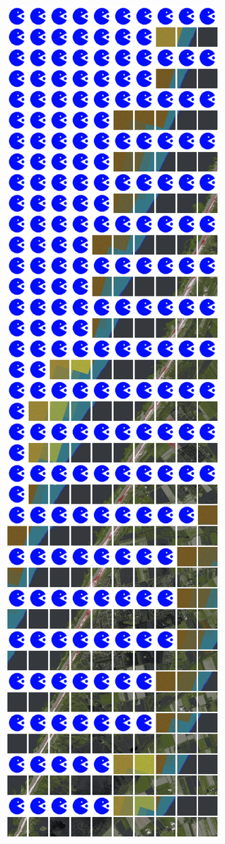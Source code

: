 <html>
<div>
<img src="https://github.com/HakkaTjakka/NL_TILE_MAP/blob/main/source.png" height="44" width="44">
<img src="https://github.com/HakkaTjakka/NL_TILE_MAP/blob/main/source.png" height="44" width="44">
<img src="https://github.com/HakkaTjakka/NL_TILE_MAP/blob/main/source.png" height="44" width="44">
<img src="https://github.com/HakkaTjakka/NL_TILE_MAP/blob/main/source.png" height="44" width="44">
<img src="https://github.com/HakkaTjakka/NL_TILE_MAP/blob/main/source.png" height="44" width="44">
<img src="https://github.com/HakkaTjakka/NL_TILE_MAP/blob/main/source.png" height="44" width="44">
<img src="https://github.com/HakkaTjakka/NL_TILE_MAP/blob/main/source.png" height="44" width="44">
<img src="https://github.com/HakkaTjakka/NL_TILE_MAP/blob/main/source.png" height="44" width="44">
<img src="https://github.com/HakkaTjakka/NL_TILE_MAP/blob/main/source.png" height="44" width="44">
<img src="https://github.com/HakkaTjakka/NL_TILE_MAP/blob/main/source.png" height="44" width="44">
<img src="https://github.com/HakkaTjakka/NL_TILE_MAP/blob/main/source.png" height="44" width="44">
<img src="https://github.com/HakkaTjakka/NL_TILE_MAP/blob/main/source.png" height="44" width="44">
<img src="https://github.com/HakkaTjakka/NL_TILE_MAP/blob/main/source.png" height="44" width="44">
<img src="https://github.com/HakkaTjakka/NL_TILE_MAP/blob/main/source.png" height="44" width="44">
<img src="https://github.com/HakkaTjakka/NL_TILE_MAP/blob/main/source.png" height="44" width="44">
<img src="https://github.com/HakkaTjakka/NL_TILE_MAP/blob/main/source.png" height="44" width="44">
<img src="https://github.com/HakkaTjakka/NL_TILE_MAP/blob/main/source.png" height="44" width="44">
<img src="https://github.com/HakkaTjakka/NL_TILE_MAP/blob/main/18/619/-1066/r.6197.-10660.png" height="44" width="44">
<img src="https://github.com/HakkaTjakka/NL_TILE_MAP/blob/main/18/619/-1066/r.6198.-10660.png" height="44" width="44">
<img src="https://github.com/HakkaTjakka/NL_TILE_MAP/blob/main/18/619/-1066/r.6199.-10660.png" height="44" width="44">
<br>
<img src="https://github.com/HakkaTjakka/NL_TILE_MAP/blob/main/source.png" height="44" width="44">
<img src="https://github.com/HakkaTjakka/NL_TILE_MAP/blob/main/source.png" height="44" width="44">
<img src="https://github.com/HakkaTjakka/NL_TILE_MAP/blob/main/source.png" height="44" width="44">
<img src="https://github.com/HakkaTjakka/NL_TILE_MAP/blob/main/source.png" height="44" width="44">
<img src="https://github.com/HakkaTjakka/NL_TILE_MAP/blob/main/source.png" height="44" width="44">
<img src="https://github.com/HakkaTjakka/NL_TILE_MAP/blob/main/source.png" height="44" width="44">
<img src="https://github.com/HakkaTjakka/NL_TILE_MAP/blob/main/source.png" height="44" width="44">
<img src="https://github.com/HakkaTjakka/NL_TILE_MAP/blob/main/source.png" height="44" width="44">
<img src="https://github.com/HakkaTjakka/NL_TILE_MAP/blob/main/source.png" height="44" width="44">
<img src="https://github.com/HakkaTjakka/NL_TILE_MAP/blob/main/source.png" height="44" width="44">
<img src="https://github.com/HakkaTjakka/NL_TILE_MAP/blob/main/source.png" height="44" width="44">
<img src="https://github.com/HakkaTjakka/NL_TILE_MAP/blob/main/source.png" height="44" width="44">
<img src="https://github.com/HakkaTjakka/NL_TILE_MAP/blob/main/source.png" height="44" width="44">
<img src="https://github.com/HakkaTjakka/NL_TILE_MAP/blob/main/source.png" height="44" width="44">
<img src="https://github.com/HakkaTjakka/NL_TILE_MAP/blob/main/source.png" height="44" width="44">
<img src="https://github.com/HakkaTjakka/NL_TILE_MAP/blob/main/source.png" height="44" width="44">
<img src="https://github.com/HakkaTjakka/NL_TILE_MAP/blob/main/source.png" height="44" width="44">
<img src="https://github.com/HakkaTjakka/NL_TILE_MAP/blob/main/18/619/-1066/r.6197.-10659.png" height="44" width="44">
<img src="https://github.com/HakkaTjakka/NL_TILE_MAP/blob/main/18/619/-1066/r.6198.-10659.png" height="44" width="44">
<img src="https://github.com/HakkaTjakka/NL_TILE_MAP/blob/main/18/619/-1066/r.6199.-10659.png" height="44" width="44">
<br>
<img src="https://github.com/HakkaTjakka/NL_TILE_MAP/blob/main/source.png" height="44" width="44">
<img src="https://github.com/HakkaTjakka/NL_TILE_MAP/blob/main/source.png" height="44" width="44">
<img src="https://github.com/HakkaTjakka/NL_TILE_MAP/blob/main/source.png" height="44" width="44">
<img src="https://github.com/HakkaTjakka/NL_TILE_MAP/blob/main/source.png" height="44" width="44">
<img src="https://github.com/HakkaTjakka/NL_TILE_MAP/blob/main/source.png" height="44" width="44">
<img src="https://github.com/HakkaTjakka/NL_TILE_MAP/blob/main/source.png" height="44" width="44">
<img src="https://github.com/HakkaTjakka/NL_TILE_MAP/blob/main/source.png" height="44" width="44">
<img src="https://github.com/HakkaTjakka/NL_TILE_MAP/blob/main/source.png" height="44" width="44">
<img src="https://github.com/HakkaTjakka/NL_TILE_MAP/blob/main/source.png" height="44" width="44">
<img src="https://github.com/HakkaTjakka/NL_TILE_MAP/blob/main/source.png" height="44" width="44">
<img src="https://github.com/HakkaTjakka/NL_TILE_MAP/blob/main/source.png" height="44" width="44">
<img src="https://github.com/HakkaTjakka/NL_TILE_MAP/blob/main/source.png" height="44" width="44">
<img src="https://github.com/HakkaTjakka/NL_TILE_MAP/blob/main/source.png" height="44" width="44">
<img src="https://github.com/HakkaTjakka/NL_TILE_MAP/blob/main/source.png" height="44" width="44">
<img src="https://github.com/HakkaTjakka/NL_TILE_MAP/blob/main/source.png" height="44" width="44">
<img src="https://github.com/HakkaTjakka/NL_TILE_MAP/blob/main/18/619/-1066/r.6195.-10658.png" height="44" width="44">
<img src="https://github.com/HakkaTjakka/NL_TILE_MAP/blob/main/18/619/-1066/r.6196.-10658.png" height="44" width="44">
<img src="https://github.com/HakkaTjakka/NL_TILE_MAP/blob/main/18/619/-1066/r.6197.-10658.png" height="44" width="44">
<img src="https://github.com/HakkaTjakka/NL_TILE_MAP/blob/main/18/619/-1066/r.6198.-10658.png" height="44" width="44">
<img src="https://github.com/HakkaTjakka/NL_TILE_MAP/blob/main/18/619/-1066/r.6199.-10658.png" height="44" width="44">
<br>
<img src="https://github.com/HakkaTjakka/NL_TILE_MAP/blob/main/source.png" height="44" width="44">
<img src="https://github.com/HakkaTjakka/NL_TILE_MAP/blob/main/source.png" height="44" width="44">
<img src="https://github.com/HakkaTjakka/NL_TILE_MAP/blob/main/source.png" height="44" width="44">
<img src="https://github.com/HakkaTjakka/NL_TILE_MAP/blob/main/source.png" height="44" width="44">
<img src="https://github.com/HakkaTjakka/NL_TILE_MAP/blob/main/source.png" height="44" width="44">
<img src="https://github.com/HakkaTjakka/NL_TILE_MAP/blob/main/source.png" height="44" width="44">
<img src="https://github.com/HakkaTjakka/NL_TILE_MAP/blob/main/source.png" height="44" width="44">
<img src="https://github.com/HakkaTjakka/NL_TILE_MAP/blob/main/source.png" height="44" width="44">
<img src="https://github.com/HakkaTjakka/NL_TILE_MAP/blob/main/source.png" height="44" width="44">
<img src="https://github.com/HakkaTjakka/NL_TILE_MAP/blob/main/source.png" height="44" width="44">
<img src="https://github.com/HakkaTjakka/NL_TILE_MAP/blob/main/source.png" height="44" width="44">
<img src="https://github.com/HakkaTjakka/NL_TILE_MAP/blob/main/source.png" height="44" width="44">
<img src="https://github.com/HakkaTjakka/NL_TILE_MAP/blob/main/source.png" height="44" width="44">
<img src="https://github.com/HakkaTjakka/NL_TILE_MAP/blob/main/source.png" height="44" width="44">
<img src="https://github.com/HakkaTjakka/NL_TILE_MAP/blob/main/source.png" height="44" width="44">
<img src="https://github.com/HakkaTjakka/NL_TILE_MAP/blob/main/18/619/-1066/r.6195.-10657.png" height="44" width="44">
<img src="https://github.com/HakkaTjakka/NL_TILE_MAP/blob/main/18/619/-1066/r.6196.-10657.png" height="44" width="44">
<img src="https://github.com/HakkaTjakka/NL_TILE_MAP/blob/main/18/619/-1066/r.6197.-10657.png" height="44" width="44">
<img src="https://github.com/HakkaTjakka/NL_TILE_MAP/blob/main/18/619/-1066/r.6198.-10657.png" height="44" width="44">
<img src="https://github.com/HakkaTjakka/NL_TILE_MAP/blob/main/18/619/-1066/r.6199.-10657.png" height="44" width="44">
<br>
<img src="https://github.com/HakkaTjakka/NL_TILE_MAP/blob/main/source.png" height="44" width="44">
<img src="https://github.com/HakkaTjakka/NL_TILE_MAP/blob/main/source.png" height="44" width="44">
<img src="https://github.com/HakkaTjakka/NL_TILE_MAP/blob/main/source.png" height="44" width="44">
<img src="https://github.com/HakkaTjakka/NL_TILE_MAP/blob/main/source.png" height="44" width="44">
<img src="https://github.com/HakkaTjakka/NL_TILE_MAP/blob/main/source.png" height="44" width="44">
<img src="https://github.com/HakkaTjakka/NL_TILE_MAP/blob/main/source.png" height="44" width="44">
<img src="https://github.com/HakkaTjakka/NL_TILE_MAP/blob/main/source.png" height="44" width="44">
<img src="https://github.com/HakkaTjakka/NL_TILE_MAP/blob/main/source.png" height="44" width="44">
<img src="https://github.com/HakkaTjakka/NL_TILE_MAP/blob/main/source.png" height="44" width="44">
<img src="https://github.com/HakkaTjakka/NL_TILE_MAP/blob/main/source.png" height="44" width="44">
<img src="https://github.com/HakkaTjakka/NL_TILE_MAP/blob/main/source.png" height="44" width="44">
<img src="https://github.com/HakkaTjakka/NL_TILE_MAP/blob/main/source.png" height="44" width="44">
<img src="https://github.com/HakkaTjakka/NL_TILE_MAP/blob/main/source.png" height="44" width="44">
<img src="https://github.com/HakkaTjakka/NL_TILE_MAP/blob/main/source.png" height="44" width="44">
<img src="https://github.com/HakkaTjakka/NL_TILE_MAP/blob/main/source.png" height="44" width="44">
<img src="https://github.com/HakkaTjakka/NL_TILE_MAP/blob/main/18/619/-1066/r.6195.-10656.png" height="44" width="44">
<img src="https://github.com/HakkaTjakka/NL_TILE_MAP/blob/main/18/619/-1066/r.6196.-10656.png" height="44" width="44">
<img src="https://github.com/HakkaTjakka/NL_TILE_MAP/blob/main/18/619/-1066/r.6197.-10656.png" height="44" width="44">
<img src="https://github.com/HakkaTjakka/NL_TILE_MAP/blob/main/18/619/-1066/r.6198.-10656.png" height="44" width="44">
<img src="https://github.com/HakkaTjakka/NL_TILE_MAP/blob/main/18/619/-1066/r.6199.-10656.png" height="44" width="44">
<br>
<img src="https://github.com/HakkaTjakka/NL_TILE_MAP/blob/main/source.png" height="44" width="44">
<img src="https://github.com/HakkaTjakka/NL_TILE_MAP/blob/main/source.png" height="44" width="44">
<img src="https://github.com/HakkaTjakka/NL_TILE_MAP/blob/main/source.png" height="44" width="44">
<img src="https://github.com/HakkaTjakka/NL_TILE_MAP/blob/main/source.png" height="44" width="44">
<img src="https://github.com/HakkaTjakka/NL_TILE_MAP/blob/main/source.png" height="44" width="44">
<img src="https://github.com/HakkaTjakka/NL_TILE_MAP/blob/main/source.png" height="44" width="44">
<img src="https://github.com/HakkaTjakka/NL_TILE_MAP/blob/main/source.png" height="44" width="44">
<img src="https://github.com/HakkaTjakka/NL_TILE_MAP/blob/main/source.png" height="44" width="44">
<img src="https://github.com/HakkaTjakka/NL_TILE_MAP/blob/main/source.png" height="44" width="44">
<img src="https://github.com/HakkaTjakka/NL_TILE_MAP/blob/main/source.png" height="44" width="44">
<img src="https://github.com/HakkaTjakka/NL_TILE_MAP/blob/main/source.png" height="44" width="44">
<img src="https://github.com/HakkaTjakka/NL_TILE_MAP/blob/main/source.png" height="44" width="44">
<img src="https://github.com/HakkaTjakka/NL_TILE_MAP/blob/main/source.png" height="44" width="44">
<img src="https://github.com/HakkaTjakka/NL_TILE_MAP/blob/main/source.png" height="44" width="44">
<img src="https://github.com/HakkaTjakka/NL_TILE_MAP/blob/main/18/619/-1066/r.6194.-10655.png" height="44" width="44">
<img src="https://github.com/HakkaTjakka/NL_TILE_MAP/blob/main/18/619/-1066/r.6195.-10655.png" height="44" width="44">
<img src="https://github.com/HakkaTjakka/NL_TILE_MAP/blob/main/18/619/-1066/r.6196.-10655.png" height="44" width="44">
<img src="https://github.com/HakkaTjakka/NL_TILE_MAP/blob/main/18/619/-1066/r.6197.-10655.png" height="44" width="44">
<img src="https://github.com/HakkaTjakka/NL_TILE_MAP/blob/main/18/619/-1066/r.6198.-10655.png" height="44" width="44">
<img src="https://github.com/HakkaTjakka/NL_TILE_MAP/blob/main/18/619/-1066/r.6199.-10655.png" height="44" width="44">
<br>
<img src="https://github.com/HakkaTjakka/NL_TILE_MAP/blob/main/source.png" height="44" width="44">
<img src="https://github.com/HakkaTjakka/NL_TILE_MAP/blob/main/source.png" height="44" width="44">
<img src="https://github.com/HakkaTjakka/NL_TILE_MAP/blob/main/source.png" height="44" width="44">
<img src="https://github.com/HakkaTjakka/NL_TILE_MAP/blob/main/source.png" height="44" width="44">
<img src="https://github.com/HakkaTjakka/NL_TILE_MAP/blob/main/source.png" height="44" width="44">
<img src="https://github.com/HakkaTjakka/NL_TILE_MAP/blob/main/source.png" height="44" width="44">
<img src="https://github.com/HakkaTjakka/NL_TILE_MAP/blob/main/source.png" height="44" width="44">
<img src="https://github.com/HakkaTjakka/NL_TILE_MAP/blob/main/source.png" height="44" width="44">
<img src="https://github.com/HakkaTjakka/NL_TILE_MAP/blob/main/source.png" height="44" width="44">
<img src="https://github.com/HakkaTjakka/NL_TILE_MAP/blob/main/source.png" height="44" width="44">
<img src="https://github.com/HakkaTjakka/NL_TILE_MAP/blob/main/source.png" height="44" width="44">
<img src="https://github.com/HakkaTjakka/NL_TILE_MAP/blob/main/source.png" height="44" width="44">
<img src="https://github.com/HakkaTjakka/NL_TILE_MAP/blob/main/source.png" height="44" width="44">
<img src="https://github.com/HakkaTjakka/NL_TILE_MAP/blob/main/source.png" height="44" width="44">
<img src="https://github.com/HakkaTjakka/NL_TILE_MAP/blob/main/18/619/-1066/r.6194.-10654.png" height="44" width="44">
<img src="https://github.com/HakkaTjakka/NL_TILE_MAP/blob/main/18/619/-1066/r.6195.-10654.png" height="44" width="44">
<img src="https://github.com/HakkaTjakka/NL_TILE_MAP/blob/main/18/619/-1066/r.6196.-10654.png" height="44" width="44">
<img src="https://github.com/HakkaTjakka/NL_TILE_MAP/blob/main/18/619/-1066/r.6197.-10654.png" height="44" width="44">
<img src="https://github.com/HakkaTjakka/NL_TILE_MAP/blob/main/18/619/-1066/r.6198.-10654.png" height="44" width="44">
<img src="https://github.com/HakkaTjakka/NL_TILE_MAP/blob/main/18/619/-1066/r.6199.-10654.png" height="44" width="44">
<br>
<img src="https://github.com/HakkaTjakka/NL_TILE_MAP/blob/main/source.png" height="44" width="44">
<img src="https://github.com/HakkaTjakka/NL_TILE_MAP/blob/main/source.png" height="44" width="44">
<img src="https://github.com/HakkaTjakka/NL_TILE_MAP/blob/main/source.png" height="44" width="44">
<img src="https://github.com/HakkaTjakka/NL_TILE_MAP/blob/main/source.png" height="44" width="44">
<img src="https://github.com/HakkaTjakka/NL_TILE_MAP/blob/main/source.png" height="44" width="44">
<img src="https://github.com/HakkaTjakka/NL_TILE_MAP/blob/main/source.png" height="44" width="44">
<img src="https://github.com/HakkaTjakka/NL_TILE_MAP/blob/main/source.png" height="44" width="44">
<img src="https://github.com/HakkaTjakka/NL_TILE_MAP/blob/main/source.png" height="44" width="44">
<img src="https://github.com/HakkaTjakka/NL_TILE_MAP/blob/main/source.png" height="44" width="44">
<img src="https://github.com/HakkaTjakka/NL_TILE_MAP/blob/main/source.png" height="44" width="44">
<img src="https://github.com/HakkaTjakka/NL_TILE_MAP/blob/main/source.png" height="44" width="44">
<img src="https://github.com/HakkaTjakka/NL_TILE_MAP/blob/main/source.png" height="44" width="44">
<img src="https://github.com/HakkaTjakka/NL_TILE_MAP/blob/main/source.png" height="44" width="44">
<img src="https://github.com/HakkaTjakka/NL_TILE_MAP/blob/main/source.png" height="44" width="44">
<img src="https://github.com/HakkaTjakka/NL_TILE_MAP/blob/main/18/619/-1066/r.6194.-10653.png" height="44" width="44">
<img src="https://github.com/HakkaTjakka/NL_TILE_MAP/blob/main/18/619/-1066/r.6195.-10653.png" height="44" width="44">
<img src="https://github.com/HakkaTjakka/NL_TILE_MAP/blob/main/18/619/-1066/r.6196.-10653.png" height="44" width="44">
<img src="https://github.com/HakkaTjakka/NL_TILE_MAP/blob/main/18/619/-1066/r.6197.-10653.png" height="44" width="44">
<img src="https://github.com/HakkaTjakka/NL_TILE_MAP/blob/main/18/619/-1066/r.6198.-10653.png" height="44" width="44">
<img src="https://github.com/HakkaTjakka/NL_TILE_MAP/blob/main/18/619/-1066/r.6199.-10653.png" height="44" width="44">
<br>
<img src="https://github.com/HakkaTjakka/NL_TILE_MAP/blob/main/source.png" height="44" width="44">
<img src="https://github.com/HakkaTjakka/NL_TILE_MAP/blob/main/source.png" height="44" width="44">
<img src="https://github.com/HakkaTjakka/NL_TILE_MAP/blob/main/source.png" height="44" width="44">
<img src="https://github.com/HakkaTjakka/NL_TILE_MAP/blob/main/source.png" height="44" width="44">
<img src="https://github.com/HakkaTjakka/NL_TILE_MAP/blob/main/source.png" height="44" width="44">
<img src="https://github.com/HakkaTjakka/NL_TILE_MAP/blob/main/source.png" height="44" width="44">
<img src="https://github.com/HakkaTjakka/NL_TILE_MAP/blob/main/source.png" height="44" width="44">
<img src="https://github.com/HakkaTjakka/NL_TILE_MAP/blob/main/source.png" height="44" width="44">
<img src="https://github.com/HakkaTjakka/NL_TILE_MAP/blob/main/source.png" height="44" width="44">
<img src="https://github.com/HakkaTjakka/NL_TILE_MAP/blob/main/source.png" height="44" width="44">
<img src="https://github.com/HakkaTjakka/NL_TILE_MAP/blob/main/source.png" height="44" width="44">
<img src="https://github.com/HakkaTjakka/NL_TILE_MAP/blob/main/source.png" height="44" width="44">
<img src="https://github.com/HakkaTjakka/NL_TILE_MAP/blob/main/18/619/-1066/r.6192.-10652.png" height="44" width="44">
<img src="https://github.com/HakkaTjakka/NL_TILE_MAP/blob/main/18/619/-1066/r.6193.-10652.png" height="44" width="44">
<img src="https://github.com/HakkaTjakka/NL_TILE_MAP/blob/main/18/619/-1066/r.6194.-10652.png" height="44" width="44">
<img src="https://github.com/HakkaTjakka/NL_TILE_MAP/blob/main/18/619/-1066/r.6195.-10652.png" height="44" width="44">
<img src="https://github.com/HakkaTjakka/NL_TILE_MAP/blob/main/18/619/-1066/r.6196.-10652.png" height="44" width="44">
<img src="https://github.com/HakkaTjakka/NL_TILE_MAP/blob/main/18/619/-1066/r.6197.-10652.png" height="44" width="44">
<img src="https://github.com/HakkaTjakka/NL_TILE_MAP/blob/main/18/619/-1066/r.6198.-10652.png" height="44" width="44">
<img src="https://github.com/HakkaTjakka/NL_TILE_MAP/blob/main/18/619/-1066/r.6199.-10652.png" height="44" width="44">
<br>
<img src="https://github.com/HakkaTjakka/NL_TILE_MAP/blob/main/source.png" height="44" width="44">
<img src="https://github.com/HakkaTjakka/NL_TILE_MAP/blob/main/source.png" height="44" width="44">
<img src="https://github.com/HakkaTjakka/NL_TILE_MAP/blob/main/source.png" height="44" width="44">
<img src="https://github.com/HakkaTjakka/NL_TILE_MAP/blob/main/source.png" height="44" width="44">
<img src="https://github.com/HakkaTjakka/NL_TILE_MAP/blob/main/source.png" height="44" width="44">
<img src="https://github.com/HakkaTjakka/NL_TILE_MAP/blob/main/source.png" height="44" width="44">
<img src="https://github.com/HakkaTjakka/NL_TILE_MAP/blob/main/source.png" height="44" width="44">
<img src="https://github.com/HakkaTjakka/NL_TILE_MAP/blob/main/source.png" height="44" width="44">
<img src="https://github.com/HakkaTjakka/NL_TILE_MAP/blob/main/source.png" height="44" width="44">
<img src="https://github.com/HakkaTjakka/NL_TILE_MAP/blob/main/source.png" height="44" width="44">
<img src="https://github.com/HakkaTjakka/NL_TILE_MAP/blob/main/source.png" height="44" width="44">
<img src="https://github.com/HakkaTjakka/NL_TILE_MAP/blob/main/18/619/-1066/r.6191.-10651.png" height="44" width="44">
<img src="https://github.com/HakkaTjakka/NL_TILE_MAP/blob/main/18/619/-1066/r.6192.-10651.png" height="44" width="44">
<img src="https://github.com/HakkaTjakka/NL_TILE_MAP/blob/main/18/619/-1066/r.6193.-10651.png" height="44" width="44">
<img src="https://github.com/HakkaTjakka/NL_TILE_MAP/blob/main/18/619/-1066/r.6194.-10651.png" height="44" width="44">
<img src="https://github.com/HakkaTjakka/NL_TILE_MAP/blob/main/18/619/-1066/r.6195.-10651.png" height="44" width="44">
<img src="https://github.com/HakkaTjakka/NL_TILE_MAP/blob/main/18/619/-1066/r.6196.-10651.png" height="44" width="44">
<img src="https://github.com/HakkaTjakka/NL_TILE_MAP/blob/main/18/619/-1066/r.6197.-10651.png" height="44" width="44">
<img src="https://github.com/HakkaTjakka/NL_TILE_MAP/blob/main/18/619/-1066/r.6198.-10651.png" height="44" width="44">
<img src="https://github.com/HakkaTjakka/NL_TILE_MAP/blob/main/18/619/-1066/r.6199.-10651.png" height="44" width="44">
<br>
<img src="https://github.com/HakkaTjakka/NL_TILE_MAP/blob/main/source.png" height="44" width="44">
<img src="https://github.com/HakkaTjakka/NL_TILE_MAP/blob/main/source.png" height="44" width="44">
<img src="https://github.com/HakkaTjakka/NL_TILE_MAP/blob/main/source.png" height="44" width="44">
<img src="https://github.com/HakkaTjakka/NL_TILE_MAP/blob/main/source.png" height="44" width="44">
<img src="https://github.com/HakkaTjakka/NL_TILE_MAP/blob/main/source.png" height="44" width="44">
<img src="https://github.com/HakkaTjakka/NL_TILE_MAP/blob/main/source.png" height="44" width="44">
<img src="https://github.com/HakkaTjakka/NL_TILE_MAP/blob/main/source.png" height="44" width="44">
<img src="https://github.com/HakkaTjakka/NL_TILE_MAP/blob/main/source.png" height="44" width="44">
<img src="https://github.com/HakkaTjakka/NL_TILE_MAP/blob/main/source.png" height="44" width="44">
<img src="https://github.com/HakkaTjakka/NL_TILE_MAP/blob/main/source.png" height="44" width="44">
<img src="https://github.com/HakkaTjakka/NL_TILE_MAP/blob/main/source.png" height="44" width="44">
<img src="https://github.com/HakkaTjakka/NL_TILE_MAP/blob/main/18/619/-1065/r.6191.-10650.png" height="44" width="44">
<img src="https://github.com/HakkaTjakka/NL_TILE_MAP/blob/main/18/619/-1065/r.6192.-10650.png" height="44" width="44">
<img src="https://github.com/HakkaTjakka/NL_TILE_MAP/blob/main/18/619/-1065/r.6193.-10650.png" height="44" width="44">
<img src="https://github.com/HakkaTjakka/NL_TILE_MAP/blob/main/18/619/-1065/r.6194.-10650.png" height="44" width="44">
<img src="https://github.com/HakkaTjakka/NL_TILE_MAP/blob/main/18/619/-1065/r.6195.-10650.png" height="44" width="44">
<img src="https://github.com/HakkaTjakka/NL_TILE_MAP/blob/main/18/619/-1065/r.6196.-10650.png" height="44" width="44">
<img src="https://github.com/HakkaTjakka/NL_TILE_MAP/blob/main/18/619/-1065/r.6197.-10650.png" height="44" width="44">
<img src="https://github.com/HakkaTjakka/NL_TILE_MAP/blob/main/18/619/-1065/r.6198.-10650.png" height="44" width="44">
<img src="https://github.com/HakkaTjakka/NL_TILE_MAP/blob/main/18/619/-1065/r.6199.-10650.png" height="44" width="44">
<br>
<img src="https://github.com/HakkaTjakka/NL_TILE_MAP/blob/main/source.png" height="44" width="44">
<img src="https://github.com/HakkaTjakka/NL_TILE_MAP/blob/main/source.png" height="44" width="44">
<img src="https://github.com/HakkaTjakka/NL_TILE_MAP/blob/main/source.png" height="44" width="44">
<img src="https://github.com/HakkaTjakka/NL_TILE_MAP/blob/main/source.png" height="44" width="44">
<img src="https://github.com/HakkaTjakka/NL_TILE_MAP/blob/main/source.png" height="44" width="44">
<img src="https://github.com/HakkaTjakka/NL_TILE_MAP/blob/main/source.png" height="44" width="44">
<img src="https://github.com/HakkaTjakka/NL_TILE_MAP/blob/main/source.png" height="44" width="44">
<img src="https://github.com/HakkaTjakka/NL_TILE_MAP/blob/main/source.png" height="44" width="44">
<img src="https://github.com/HakkaTjakka/NL_TILE_MAP/blob/main/source.png" height="44" width="44">
<img src="https://github.com/HakkaTjakka/NL_TILE_MAP/blob/main/source.png" height="44" width="44">
<img src="https://github.com/HakkaTjakka/NL_TILE_MAP/blob/main/source.png" height="44" width="44">
<img src="https://github.com/HakkaTjakka/NL_TILE_MAP/blob/main/18/619/-1065/r.6191.-10649.png" height="44" width="44">
<img src="https://github.com/HakkaTjakka/NL_TILE_MAP/blob/main/18/619/-1065/r.6192.-10649.png" height="44" width="44">
<img src="https://github.com/HakkaTjakka/NL_TILE_MAP/blob/main/18/619/-1065/r.6193.-10649.png" height="44" width="44">
<img src="https://github.com/HakkaTjakka/NL_TILE_MAP/blob/main/18/619/-1065/r.6194.-10649.png" height="44" width="44">
<img src="https://github.com/HakkaTjakka/NL_TILE_MAP/blob/main/18/619/-1065/r.6195.-10649.png" height="44" width="44">
<img src="https://github.com/HakkaTjakka/NL_TILE_MAP/blob/main/18/619/-1065/r.6196.-10649.png" height="44" width="44">
<img src="https://github.com/HakkaTjakka/NL_TILE_MAP/blob/main/18/619/-1065/r.6197.-10649.png" height="44" width="44">
<img src="https://github.com/HakkaTjakka/NL_TILE_MAP/blob/main/18/619/-1065/r.6198.-10649.png" height="44" width="44">
<img src="https://github.com/HakkaTjakka/NL_TILE_MAP/blob/main/18/619/-1065/r.6199.-10649.png" height="44" width="44">
<br>
<img src="https://github.com/HakkaTjakka/NL_TILE_MAP/blob/main/source.png" height="44" width="44">
<img src="https://github.com/HakkaTjakka/NL_TILE_MAP/blob/main/source.png" height="44" width="44">
<img src="https://github.com/HakkaTjakka/NL_TILE_MAP/blob/main/source.png" height="44" width="44">
<img src="https://github.com/HakkaTjakka/NL_TILE_MAP/blob/main/source.png" height="44" width="44">
<img src="https://github.com/HakkaTjakka/NL_TILE_MAP/blob/main/source.png" height="44" width="44">
<img src="https://github.com/HakkaTjakka/NL_TILE_MAP/blob/main/source.png" height="44" width="44">
<img src="https://github.com/HakkaTjakka/NL_TILE_MAP/blob/main/source.png" height="44" width="44">
<img src="https://github.com/HakkaTjakka/NL_TILE_MAP/blob/main/source.png" height="44" width="44">
<img src="https://github.com/HakkaTjakka/NL_TILE_MAP/blob/main/source.png" height="44" width="44">
<img src="https://github.com/HakkaTjakka/NL_TILE_MAP/blob/main/18/618/-1065/r.6189.-10648.png" height="44" width="44">
<img src="https://github.com/HakkaTjakka/NL_TILE_MAP/blob/main/18/619/-1065/r.6190.-10648.png" height="44" width="44">
<img src="https://github.com/HakkaTjakka/NL_TILE_MAP/blob/main/18/619/-1065/r.6191.-10648.png" height="44" width="44">
<img src="https://github.com/HakkaTjakka/NL_TILE_MAP/blob/main/18/619/-1065/r.6192.-10648.png" height="44" width="44">
<img src="https://github.com/HakkaTjakka/NL_TILE_MAP/blob/main/18/619/-1065/r.6193.-10648.png" height="44" width="44">
<img src="https://github.com/HakkaTjakka/NL_TILE_MAP/blob/main/18/619/-1065/r.6194.-10648.png" height="44" width="44">
<img src="https://github.com/HakkaTjakka/NL_TILE_MAP/blob/main/18/619/-1065/r.6195.-10648.png" height="44" width="44">
<img src="https://github.com/HakkaTjakka/NL_TILE_MAP/blob/main/18/619/-1065/r.6196.-10648.png" height="44" width="44">
<img src="https://github.com/HakkaTjakka/NL_TILE_MAP/blob/main/18/619/-1065/r.6197.-10648.png" height="44" width="44">
<img src="https://github.com/HakkaTjakka/NL_TILE_MAP/blob/main/18/619/-1065/r.6198.-10648.png" height="44" width="44">
<img src="https://github.com/HakkaTjakka/NL_TILE_MAP/blob/main/18/619/-1065/r.6199.-10648.png" height="44" width="44">
<br>
<img src="https://github.com/HakkaTjakka/NL_TILE_MAP/blob/main/source.png" height="44" width="44">
<img src="https://github.com/HakkaTjakka/NL_TILE_MAP/blob/main/source.png" height="44" width="44">
<img src="https://github.com/HakkaTjakka/NL_TILE_MAP/blob/main/source.png" height="44" width="44">
<img src="https://github.com/HakkaTjakka/NL_TILE_MAP/blob/main/source.png" height="44" width="44">
<img src="https://github.com/HakkaTjakka/NL_TILE_MAP/blob/main/source.png" height="44" width="44">
<img src="https://github.com/HakkaTjakka/NL_TILE_MAP/blob/main/source.png" height="44" width="44">
<img src="https://github.com/HakkaTjakka/NL_TILE_MAP/blob/main/source.png" height="44" width="44">
<img src="https://github.com/HakkaTjakka/NL_TILE_MAP/blob/main/source.png" height="44" width="44">
<img src="https://github.com/HakkaTjakka/NL_TILE_MAP/blob/main/18/618/-1065/r.6188.-10647.png" height="44" width="44">
<img src="https://github.com/HakkaTjakka/NL_TILE_MAP/blob/main/18/618/-1065/r.6189.-10647.png" height="44" width="44">
<img src="https://github.com/HakkaTjakka/NL_TILE_MAP/blob/main/18/619/-1065/r.6190.-10647.png" height="44" width="44">
<img src="https://github.com/HakkaTjakka/NL_TILE_MAP/blob/main/18/619/-1065/r.6191.-10647.png" height="44" width="44">
<img src="https://github.com/HakkaTjakka/NL_TILE_MAP/blob/main/18/619/-1065/r.6192.-10647.png" height="44" width="44">
<img src="https://github.com/HakkaTjakka/NL_TILE_MAP/blob/main/18/619/-1065/r.6193.-10647.png" height="44" width="44">
<img src="https://github.com/HakkaTjakka/NL_TILE_MAP/blob/main/18/619/-1065/r.6194.-10647.png" height="44" width="44">
<img src="https://github.com/HakkaTjakka/NL_TILE_MAP/blob/main/18/619/-1065/r.6195.-10647.png" height="44" width="44">
<img src="https://github.com/HakkaTjakka/NL_TILE_MAP/blob/main/18/619/-1065/r.6196.-10647.png" height="44" width="44">
<img src="https://github.com/HakkaTjakka/NL_TILE_MAP/blob/main/18/619/-1065/r.6197.-10647.png" height="44" width="44">
<img src="https://github.com/HakkaTjakka/NL_TILE_MAP/blob/main/18/619/-1065/r.6198.-10647.png" height="44" width="44">
<img src="https://github.com/HakkaTjakka/NL_TILE_MAP/blob/main/18/619/-1065/r.6199.-10647.png" height="44" width="44">
<br>
<img src="https://github.com/HakkaTjakka/NL_TILE_MAP/blob/main/source.png" height="44" width="44">
<img src="https://github.com/HakkaTjakka/NL_TILE_MAP/blob/main/source.png" height="44" width="44">
<img src="https://github.com/HakkaTjakka/NL_TILE_MAP/blob/main/source.png" height="44" width="44">
<img src="https://github.com/HakkaTjakka/NL_TILE_MAP/blob/main/source.png" height="44" width="44">
<img src="https://github.com/HakkaTjakka/NL_TILE_MAP/blob/main/source.png" height="44" width="44">
<img src="https://github.com/HakkaTjakka/NL_TILE_MAP/blob/main/source.png" height="44" width="44">
<img src="https://github.com/HakkaTjakka/NL_TILE_MAP/blob/main/source.png" height="44" width="44">
<img src="https://github.com/HakkaTjakka/NL_TILE_MAP/blob/main/source.png" height="44" width="44">
<img src="https://github.com/HakkaTjakka/NL_TILE_MAP/blob/main/18/618/-1065/r.6188.-10646.png" height="44" width="44">
<img src="https://github.com/HakkaTjakka/NL_TILE_MAP/blob/main/18/618/-1065/r.6189.-10646.png" height="44" width="44">
<img src="https://github.com/HakkaTjakka/NL_TILE_MAP/blob/main/18/619/-1065/r.6190.-10646.png" height="44" width="44">
<img src="https://github.com/HakkaTjakka/NL_TILE_MAP/blob/main/18/619/-1065/r.6191.-10646.png" height="44" width="44">
<img src="https://github.com/HakkaTjakka/NL_TILE_MAP/blob/main/18/619/-1065/r.6192.-10646.png" height="44" width="44">
<img src="https://github.com/HakkaTjakka/NL_TILE_MAP/blob/main/18/619/-1065/r.6193.-10646.png" height="44" width="44">
<img src="https://github.com/HakkaTjakka/NL_TILE_MAP/blob/main/18/619/-1065/r.6194.-10646.png" height="44" width="44">
<img src="https://github.com/HakkaTjakka/NL_TILE_MAP/blob/main/18/619/-1065/r.6195.-10646.png" height="44" width="44">
<img src="https://github.com/HakkaTjakka/NL_TILE_MAP/blob/main/18/619/-1065/r.6196.-10646.png" height="44" width="44">
<img src="https://github.com/HakkaTjakka/NL_TILE_MAP/blob/main/18/619/-1065/r.6197.-10646.png" height="44" width="44">
<img src="https://github.com/HakkaTjakka/NL_TILE_MAP/blob/main/18/619/-1065/r.6198.-10646.png" height="44" width="44">
<img src="https://github.com/HakkaTjakka/NL_TILE_MAP/blob/main/18/619/-1065/r.6199.-10646.png" height="44" width="44">
<br>
<img src="https://github.com/HakkaTjakka/NL_TILE_MAP/blob/main/source.png" height="44" width="44">
<img src="https://github.com/HakkaTjakka/NL_TILE_MAP/blob/main/source.png" height="44" width="44">
<img src="https://github.com/HakkaTjakka/NL_TILE_MAP/blob/main/source.png" height="44" width="44">
<img src="https://github.com/HakkaTjakka/NL_TILE_MAP/blob/main/source.png" height="44" width="44">
<img src="https://github.com/HakkaTjakka/NL_TILE_MAP/blob/main/source.png" height="44" width="44">
<img src="https://github.com/HakkaTjakka/NL_TILE_MAP/blob/main/source.png" height="44" width="44">
<img src="https://github.com/HakkaTjakka/NL_TILE_MAP/blob/main/source.png" height="44" width="44">
<img src="https://github.com/HakkaTjakka/NL_TILE_MAP/blob/main/source.png" height="44" width="44">
<img src="https://github.com/HakkaTjakka/NL_TILE_MAP/blob/main/18/618/-1065/r.6188.-10645.png" height="44" width="44">
<img src="https://github.com/HakkaTjakka/NL_TILE_MAP/blob/main/18/618/-1065/r.6189.-10645.png" height="44" width="44">
<img src="https://github.com/HakkaTjakka/NL_TILE_MAP/blob/main/18/619/-1065/r.6190.-10645.png" height="44" width="44">
<img src="https://github.com/HakkaTjakka/NL_TILE_MAP/blob/main/18/619/-1065/r.6191.-10645.png" height="44" width="44">
<img src="https://github.com/HakkaTjakka/NL_TILE_MAP/blob/main/18/619/-1065/r.6192.-10645.png" height="44" width="44">
<img src="https://github.com/HakkaTjakka/NL_TILE_MAP/blob/main/18/619/-1065/r.6193.-10645.png" height="44" width="44">
<img src="https://github.com/HakkaTjakka/NL_TILE_MAP/blob/main/18/619/-1065/r.6194.-10645.png" height="44" width="44">
<img src="https://github.com/HakkaTjakka/NL_TILE_MAP/blob/main/18/619/-1065/r.6195.-10645.png" height="44" width="44">
<img src="https://github.com/HakkaTjakka/NL_TILE_MAP/blob/main/18/619/-1065/r.6196.-10645.png" height="44" width="44">
<img src="https://github.com/HakkaTjakka/NL_TILE_MAP/blob/main/18/619/-1065/r.6197.-10645.png" height="44" width="44">
<img src="https://github.com/HakkaTjakka/NL_TILE_MAP/blob/main/18/619/-1065/r.6198.-10645.png" height="44" width="44">
<img src="https://github.com/HakkaTjakka/NL_TILE_MAP/blob/main/18/619/-1065/r.6199.-10645.png" height="44" width="44">
<br>
<img src="https://github.com/HakkaTjakka/NL_TILE_MAP/blob/main/source.png" height="44" width="44">
<img src="https://github.com/HakkaTjakka/NL_TILE_MAP/blob/main/source.png" height="44" width="44">
<img src="https://github.com/HakkaTjakka/NL_TILE_MAP/blob/main/source.png" height="44" width="44">
<img src="https://github.com/HakkaTjakka/NL_TILE_MAP/blob/main/source.png" height="44" width="44">
<img src="https://github.com/HakkaTjakka/NL_TILE_MAP/blob/main/source.png" height="44" width="44">
<img src="https://github.com/HakkaTjakka/NL_TILE_MAP/blob/main/source.png" height="44" width="44">
<img src="https://github.com/HakkaTjakka/NL_TILE_MAP/blob/main/source.png" height="44" width="44">
<img src="https://github.com/HakkaTjakka/NL_TILE_MAP/blob/main/18/618/-1065/r.6187.-10644.png" height="44" width="44">
<img src="https://github.com/HakkaTjakka/NL_TILE_MAP/blob/main/18/618/-1065/r.6188.-10644.png" height="44" width="44">
<img src="https://github.com/HakkaTjakka/NL_TILE_MAP/blob/main/18/618/-1065/r.6189.-10644.png" height="44" width="44">
<img src="https://github.com/HakkaTjakka/NL_TILE_MAP/blob/main/18/619/-1065/r.6190.-10644.png" height="44" width="44">
<img src="https://github.com/HakkaTjakka/NL_TILE_MAP/blob/main/18/619/-1065/r.6191.-10644.png" height="44" width="44">
<img src="https://github.com/HakkaTjakka/NL_TILE_MAP/blob/main/18/619/-1065/r.6192.-10644.png" height="44" width="44">
<img src="https://github.com/HakkaTjakka/NL_TILE_MAP/blob/main/18/619/-1065/r.6193.-10644.png" height="44" width="44">
<img src="https://github.com/HakkaTjakka/NL_TILE_MAP/blob/main/18/619/-1065/r.6194.-10644.png" height="44" width="44">
<img src="https://github.com/HakkaTjakka/NL_TILE_MAP/blob/main/18/619/-1065/r.6195.-10644.png" height="44" width="44">
<img src="https://github.com/HakkaTjakka/NL_TILE_MAP/blob/main/18/619/-1065/r.6196.-10644.png" height="44" width="44">
<img src="https://github.com/HakkaTjakka/NL_TILE_MAP/blob/main/18/619/-1065/r.6197.-10644.png" height="44" width="44">
<img src="https://github.com/HakkaTjakka/NL_TILE_MAP/blob/main/18/619/-1065/r.6198.-10644.png" height="44" width="44">
<img src="https://github.com/HakkaTjakka/NL_TILE_MAP/blob/main/18/619/-1065/r.6199.-10644.png" height="44" width="44">
<br>
<img src="https://github.com/HakkaTjakka/NL_TILE_MAP/blob/main/source.png" height="44" width="44">
<img src="https://github.com/HakkaTjakka/NL_TILE_MAP/blob/main/source.png" height="44" width="44">
<img src="https://github.com/HakkaTjakka/NL_TILE_MAP/blob/main/source.png" height="44" width="44">
<img src="https://github.com/HakkaTjakka/NL_TILE_MAP/blob/main/source.png" height="44" width="44">
<img src="https://github.com/HakkaTjakka/NL_TILE_MAP/blob/main/source.png" height="44" width="44">
<img src="https://github.com/HakkaTjakka/NL_TILE_MAP/blob/main/source.png" height="44" width="44">
<img src="https://github.com/HakkaTjakka/NL_TILE_MAP/blob/main/source.png" height="44" width="44">
<img src="https://github.com/HakkaTjakka/NL_TILE_MAP/blob/main/18/618/-1065/r.6187.-10643.png" height="44" width="44">
<img src="https://github.com/HakkaTjakka/NL_TILE_MAP/blob/main/18/618/-1065/r.6188.-10643.png" height="44" width="44">
<img src="https://github.com/HakkaTjakka/NL_TILE_MAP/blob/main/18/618/-1065/r.6189.-10643.png" height="44" width="44">
<img src="https://github.com/HakkaTjakka/NL_TILE_MAP/blob/main/18/619/-1065/r.6190.-10643.png" height="44" width="44">
<img src="https://github.com/HakkaTjakka/NL_TILE_MAP/blob/main/18/619/-1065/r.6191.-10643.png" height="44" width="44">
<img src="https://github.com/HakkaTjakka/NL_TILE_MAP/blob/main/18/619/-1065/r.6192.-10643.png" height="44" width="44">
<img src="https://github.com/HakkaTjakka/NL_TILE_MAP/blob/main/18/619/-1065/r.6193.-10643.png" height="44" width="44">
<img src="https://github.com/HakkaTjakka/NL_TILE_MAP/blob/main/18/619/-1065/r.6194.-10643.png" height="44" width="44">
<img src="https://github.com/HakkaTjakka/NL_TILE_MAP/blob/main/18/619/-1065/r.6195.-10643.png" height="44" width="44">
<img src="https://github.com/HakkaTjakka/NL_TILE_MAP/blob/main/18/619/-1065/r.6196.-10643.png" height="44" width="44">
<img src="https://github.com/HakkaTjakka/NL_TILE_MAP/blob/main/18/619/-1065/r.6197.-10643.png" height="44" width="44">
<img src="https://github.com/HakkaTjakka/NL_TILE_MAP/blob/main/18/619/-1065/r.6198.-10643.png" height="44" width="44">
<img src="https://github.com/HakkaTjakka/NL_TILE_MAP/blob/main/18/619/-1065/r.6199.-10643.png" height="44" width="44">
<br>
<img src="https://github.com/HakkaTjakka/NL_TILE_MAP/blob/main/source.png" height="44" width="44">
<img src="https://github.com/HakkaTjakka/NL_TILE_MAP/blob/main/source.png" height="44" width="44">
<img src="https://github.com/HakkaTjakka/NL_TILE_MAP/blob/main/source.png" height="44" width="44">
<img src="https://github.com/HakkaTjakka/NL_TILE_MAP/blob/main/source.png" height="44" width="44">
<img src="https://github.com/HakkaTjakka/NL_TILE_MAP/blob/main/source.png" height="44" width="44">
<img src="https://github.com/HakkaTjakka/NL_TILE_MAP/blob/main/18/618/-1065/r.6185.-10642.png" height="44" width="44">
<img src="https://github.com/HakkaTjakka/NL_TILE_MAP/blob/main/18/618/-1065/r.6186.-10642.png" height="44" width="44">
<img src="https://github.com/HakkaTjakka/NL_TILE_MAP/blob/main/18/618/-1065/r.6187.-10642.png" height="44" width="44">
<img src="https://github.com/HakkaTjakka/NL_TILE_MAP/blob/main/18/618/-1065/r.6188.-10642.png" height="44" width="44">
<img src="https://github.com/HakkaTjakka/NL_TILE_MAP/blob/main/18/618/-1065/r.6189.-10642.png" height="44" width="44">
<img src="https://github.com/HakkaTjakka/NL_TILE_MAP/blob/main/18/619/-1065/r.6190.-10642.png" height="44" width="44">
<img src="https://github.com/HakkaTjakka/NL_TILE_MAP/blob/main/18/619/-1065/r.6191.-10642.png" height="44" width="44">
<img src="https://github.com/HakkaTjakka/NL_TILE_MAP/blob/main/18/619/-1065/r.6192.-10642.png" height="44" width="44">
<img src="https://github.com/HakkaTjakka/NL_TILE_MAP/blob/main/18/619/-1065/r.6193.-10642.png" height="44" width="44">
<img src="https://github.com/HakkaTjakka/NL_TILE_MAP/blob/main/18/619/-1065/r.6194.-10642.png" height="44" width="44">
<img src="https://github.com/HakkaTjakka/NL_TILE_MAP/blob/main/18/619/-1065/r.6195.-10642.png" height="44" width="44">
<img src="https://github.com/HakkaTjakka/NL_TILE_MAP/blob/main/18/619/-1065/r.6196.-10642.png" height="44" width="44">
<img src="https://github.com/HakkaTjakka/NL_TILE_MAP/blob/main/18/619/-1065/r.6197.-10642.png" height="44" width="44">
<img src="https://github.com/HakkaTjakka/NL_TILE_MAP/blob/main/18/619/-1065/r.6198.-10642.png" height="44" width="44">
<img src="https://github.com/HakkaTjakka/NL_TILE_MAP/blob/main/18/619/-1065/r.6199.-10642.png" height="44" width="44">
<br>
<img src="https://github.com/HakkaTjakka/NL_TILE_MAP/blob/main/source.png" height="44" width="44">
<img src="https://github.com/HakkaTjakka/NL_TILE_MAP/blob/main/source.png" height="44" width="44">
<img src="https://github.com/HakkaTjakka/NL_TILE_MAP/blob/main/source.png" height="44" width="44">
<img src="https://github.com/HakkaTjakka/NL_TILE_MAP/blob/main/source.png" height="44" width="44">
<img src="https://github.com/HakkaTjakka/NL_TILE_MAP/blob/main/source.png" height="44" width="44">
<img src="https://github.com/HakkaTjakka/NL_TILE_MAP/blob/main/18/618/-1065/r.6185.-10641.png" height="44" width="44">
<img src="https://github.com/HakkaTjakka/NL_TILE_MAP/blob/main/18/618/-1065/r.6186.-10641.png" height="44" width="44">
<img src="https://github.com/HakkaTjakka/NL_TILE_MAP/blob/main/18/618/-1065/r.6187.-10641.png" height="44" width="44">
<img src="https://github.com/HakkaTjakka/NL_TILE_MAP/blob/main/18/618/-1065/r.6188.-10641.png" height="44" width="44">
<img src="https://github.com/HakkaTjakka/NL_TILE_MAP/blob/main/18/618/-1065/r.6189.-10641.png" height="44" width="44">
<img src="https://github.com/HakkaTjakka/NL_TILE_MAP/blob/main/18/619/-1065/r.6190.-10641.png" height="44" width="44">
<img src="https://github.com/HakkaTjakka/NL_TILE_MAP/blob/main/18/619/-1065/r.6191.-10641.png" height="44" width="44">
<img src="https://github.com/HakkaTjakka/NL_TILE_MAP/blob/main/18/619/-1065/r.6192.-10641.png" height="44" width="44">
<img src="https://github.com/HakkaTjakka/NL_TILE_MAP/blob/main/18/619/-1065/r.6193.-10641.png" height="44" width="44">
<img src="https://github.com/HakkaTjakka/NL_TILE_MAP/blob/main/18/619/-1065/r.6194.-10641.png" height="44" width="44">
<img src="https://github.com/HakkaTjakka/NL_TILE_MAP/blob/main/18/619/-1065/r.6195.-10641.png" height="44" width="44">
<img src="https://github.com/HakkaTjakka/NL_TILE_MAP/blob/main/18/619/-1065/r.6196.-10641.png" height="44" width="44">
<img src="https://github.com/HakkaTjakka/NL_TILE_MAP/blob/main/18/619/-1065/r.6197.-10641.png" height="44" width="44">
<img src="https://github.com/HakkaTjakka/NL_TILE_MAP/blob/main/18/619/-1065/r.6198.-10641.png" height="44" width="44">
<img src="https://github.com/HakkaTjakka/NL_TILE_MAP/blob/main/18/619/-1065/r.6199.-10641.png" height="44" width="44">
<br>
</div>
</html>
